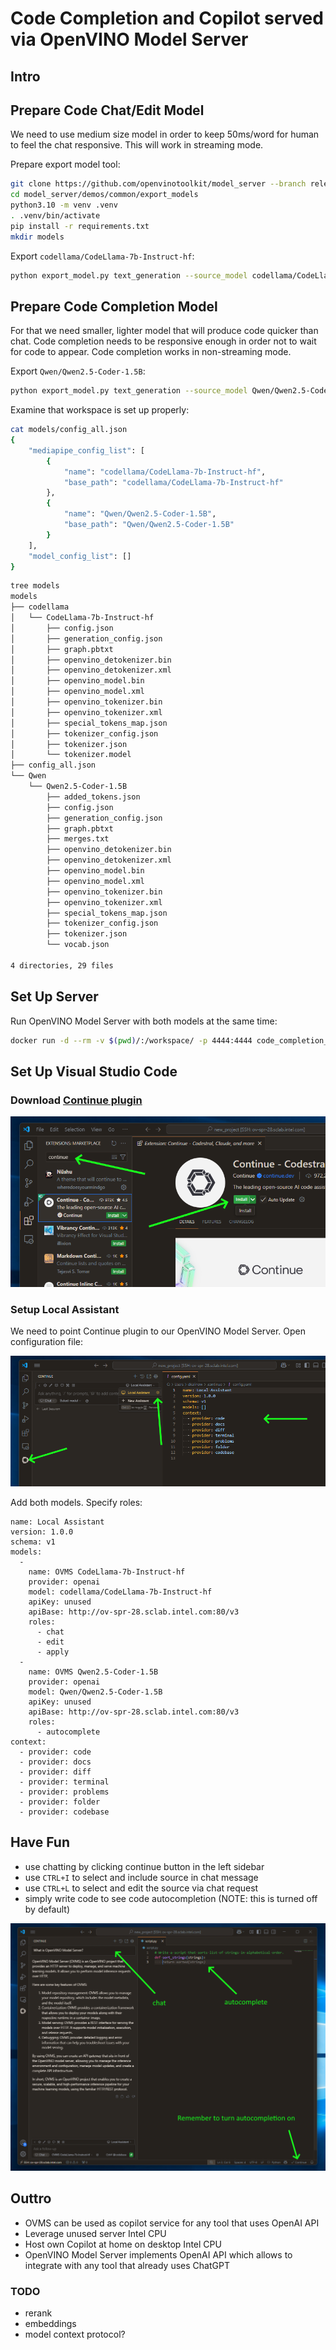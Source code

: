 # Code Completion and Copilot served via OpenVINO Model Server

## Intro


## Prepare Code Chat/Edit Model 
We need to use medium size model in order to keep 50ms/word for human to feel the chat responsive.
This will work in streaming mode.

Prepare export model tool:
```bash
git clone https://github.com/openvinotoolkit/model_server --branch releases/2025/1
cd model_server/demos/common/export_models
python3.10 -m venv .venv
. .venv/bin/activate
pip install -r requirements.txt
mkdir models
```

Export `codellama/CodeLlama-7b-Instruct-hf`:
```bash
python export_model.py text_generation --source_model codellama/CodeLlama-7b-Instruct-hf --weight-format int4 --config_file_path models/config_all.json --model_repository_path models --cache_size 4 --overwrite_models
```

## Prepare Code Completion Model
For that we need smaller, lighter model that will produce code quicker than chat.
Code completion needs to be responsive enough in order not to wait for code to appear.
Code completion works in non-streaming mode.


Export `Qwen/Qwen2.5-Coder-1.5B`:
```bash
python export_model.py text_generation --source_model Qwen/Qwen2.5-Coder-1.5B --weight-format int4 --config_file_path models/config_all.json --model_repository_path models --cache_size 4 --overwrite_models
```

Examine that workspace is set up properly:

```bash
cat models/config_all.json
{
    "mediapipe_config_list": [
        {
            "name": "codellama/CodeLlama-7b-Instruct-hf",
            "base_path": "codellama/CodeLlama-7b-Instruct-hf"
        },
        {
            "name": "Qwen/Qwen2.5-Coder-1.5B",
            "base_path": "Qwen/Qwen2.5-Coder-1.5B"
        }
    ],
    "model_config_list": []
}
```

```bash
tree models
models
├── codellama
│   └── CodeLlama-7b-Instruct-hf
│       ├── config.json
│       ├── generation_config.json
│       ├── graph.pbtxt
│       ├── openvino_detokenizer.bin
│       ├── openvino_detokenizer.xml
│       ├── openvino_model.bin
│       ├── openvino_model.xml
│       ├── openvino_tokenizer.bin
│       ├── openvino_tokenizer.xml
│       ├── special_tokens_map.json
│       ├── tokenizer_config.json
│       ├── tokenizer.json
│       └── tokenizer.model
├── config_all.json
└── Qwen
    └── Qwen2.5-Coder-1.5B
        ├── added_tokens.json
        ├── config.json
        ├── generation_config.json
        ├── graph.pbtxt
        ├── merges.txt
        ├── openvino_detokenizer.bin
        ├── openvino_detokenizer.xml
        ├── openvino_model.bin
        ├── openvino_model.xml
        ├── openvino_tokenizer.bin
        ├── openvino_tokenizer.xml
        ├── special_tokens_map.json
        ├── tokenizer_config.json
        ├── tokenizer.json
        └── vocab.json

4 directories, 29 files
```

## Set Up Server
Run OpenVINO Model Server with both models at the same time:

```bash
docker run -d --rm -v $(pwd)/:/workspace/ -p 4444:4444 code_completion_ovms_rc2 --rest_port 4444 --config_path /workspace/models/config_all.json
```

## Set Up Visual Studio Code

### Download [Continue plugin](https://www.continue.dev/)

![search_continue_plugin](search_continue_plugin.png)

### Setup Local Assistant

We need to point Continue plugin to our OpenVINO Model Server.
Open configuration file:

![setup_local_assistant](setup_local_assistant.png)

Add both models. Specify roles:
```
name: Local Assistant
version: 1.0.0
schema: v1
models:
  -
    name: OVMS CodeLlama-7b-Instruct-hf
    provider: openai
    model: codellama/CodeLlama-7b-Instruct-hf
    apiKey: unused
    apiBase: http://ov-spr-28.sclab.intel.com:80/v3
    roles:
      - chat
      - edit
      - apply
  -
    name: OVMS Qwen2.5-Coder-1.5B
    provider: openai
    model: Qwen/Qwen2.5-Coder-1.5B
    apiKey: unused
    apiBase: http://ov-spr-28.sclab.intel.com:80/v3
    roles:
      - autocomplete
context:
  - provider: code
  - provider: docs
  - provider: diff
  - provider: terminal
  - provider: problems
  - provider: folder
  - provider: codebase
```

## Have Fun

- use chatting by clicking continue button in the left sidebar
- use `CTRL+I` to select and include source in chat message
- use `CTRL+L` to select and edit the source via chat request
- simply write code to see code autocompletion (NOTE: this is turned off by default)

![final](final.png)

## Outtro
- OVMS can be used as copilot service for any tool that uses OpenAI API
- Leverage unused server Intel CPU 
- Host own Copilot at home on desktop Intel CPU
- OpenVINO Model Server implements OpenAI API which allows to integrate with any tool that already uses ChatGPT


### TODO
- rerank
- embeddings
- model context protocol?

